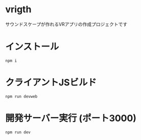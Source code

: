 # vrigth
サウンドスケープが作れるVRアプリの作成プロジェクトです

# インストール
```
npm i
```

# クライアントJSビルド
```
npm run devweb
```

# 開発サーバー実行 (ポート3000)
```
npm run dev
```


